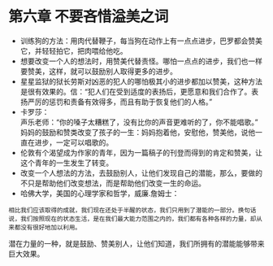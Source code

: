 # 第六章 不要吝惜溢美之词
- 训练狗的方法：用肉代替鞭子，每当狗在动作上有一点点进步，巴罗都会赞美它，并轻轻拍它，把肉喂给他吃。
- 想要改变一个人的想法时，用赞美代替责怪。哪怕一点点的进步，我们也一样要赞美，这样，就可以鼓励别人取得更多的进步。
- 星星监狱的狱长劳斯对凶恶的犯人的哪怕极其小的进步都加以赞美，这种方法是很有效果的。信：“犯人们在受到适度的表扬后，更愿意和我们合作了。表扬严厉的惩罚和责备有效得多，而且有助于恢复他们的人格。”
- 卡罗莎：   
声乐老师：“你的嗓子太糟糕了，没有比你的声音更难听的了，你不能唱歌。”   
妈妈的鼓励和赞类改变了孩子的一生：妈妈抱着他，安慰他，赞美他，说他一直在进步，一定可以唱歌的。
- 伦敦有个渴望成为作家的青年，因为一篇稿子的刊登而得到的肯定和赞美，让这个青年的一生发生了转变。
- 改变一个人想法的方法，去鼓励别人，让他们发现自己的潜能，那么，要做的不只是帮助他们改变想法，而是帮助他们改变一生的命运。
- 哈佛大学，美国的心理学家和哲学，威廉.詹姆士：
```
相比我们应该取得的成就，我们现在还处于半醒的状态，我们只用到了潜能的一部分。换句话说，我们按照现在的状态生活，是在我们最大能力范围之内的，我们都有各种各样的力量，却从来都没有很好地加以利用。
```
潜在力量的一种，就是鼓励、赞美别人，让他们知道，我们所拥有的潜能能够带来巨大效果。